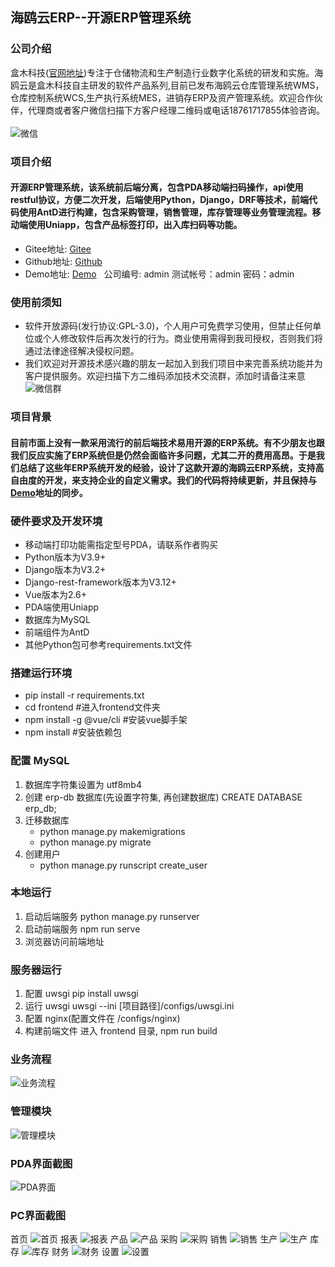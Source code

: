 ## 海鸥云ERP--开源ERP管理系统
### 公司介绍
盒木科技([官网地址](https://www.haioucloud.com/home))专注于仓储物流和生产制造行业数字化系统的研发和实施。海鸥云是盒木科技自主研发的软件产品系列,目前已发布海鸥云仓库管理系统WMS，仓库控制系统WCS,生产执行系统MES，进销存ERP及资产管理系统。欢迎合作伙伴，代理商或者客户微信扫描下方客户经理二维码或电话18761717855体验咨询。<br /><br />
![微信](https://gitee.com/haioucloud/erp/raw/master/img/%E5%BE%AE%E4%BF%A1.png)

### 项目介绍
#### 开源ERP管理系统，该系统前后端分离，包含PDA移动端扫码操作，api使用restful协议，方便二次开发，后端使用Python，Django，DRF等技术，前端代码使用AntD进行构建，包含采购管理，销售管理，库存管理等业务管理流程。移动端使用Uniapp，包含产品标签打印，出入库扫码等功能。
* Gitee地址: [Gitee](https://gitee.com/haioucloud/erp)
* Github地址: [Github](https://github.com/lianzhanshu/oms)
* Demo地址: [Demo](http://114.218.158.78:12222/) &nbsp;&nbsp;公司编号: admin  测试帐号：admin  密码：admin

### 使用前须知
* 软件开放源码(发行协议:GPL-3.0)，个人用户可免费学习使用，但禁止任何单位或个人修改软件后再次发行的行为。商业使用需得到我司授权，否则我们将通过法律途径解决侵权问题。
* 我们欢迎对开源技术感兴趣的朋友一起加入到我们项目中来完善系统功能并为客户提供服务。欢迎扫描下方二维码添加技术交流群，添加时请备注来意
   ![微信群](https://gitee.com/haioucloud/erp/raw/master/img/%E5%BE%AE%E4%BF%A1%E7%BE%A4.png)

### 项目背景
#### 目前市面上没有一款采用流行的前后端技术易用开源的ERP系统。有不少朋友也跟我们反应实施了ERP系统但是仍然会面临许多问题，尤其二开的费用高昂。于是我们总结了这些年ERP系统开发的经验，设计了这款开源的海鸥云ERP系统，支持高自由度的开发，来支持企业的自定义需求。我们的代码将持续更新，并且保持与[Demo](http://114.218.158.78:12222/)地址的同步。

### 硬件要求及开发环境
* 移动端打印功能需指定型号PDA，请联系作者购买
* Python版本为V3.9+
* Django版本为V3.2+
* Django-rest-framework版本为V3.12+
* Vue版本为2.6+
* PDA端使用Uniapp
* 数据库为MySQL
* 前端组件为AntD
* 其他Python包可参考requirements.txt文件

### 搭建运行环境

* pip install -r requirements.txt
* cd frontend  #进入frontend文件夹
* npm install -g @vue/cli  #安装vue脚手架
* npm install  #安装依赖包

### 配置 MySQL

1. 数据库字符集设置为 utf8mb4
2. 创建 erp-db 数据库(先设置字符集, 再创建数据库)
    CREATE DATABASE erp_db;
3. 迁移数据库
    * python manage.py makemigrations
    * python manage.py migrate
4. 创建用户
    * python manage.py runscript create_user

### 本地运行

1. 启动后端服务
    python manage.py runserver
2. 启动前端服务
    npm run serve
3. 浏览器访问前端地址

### 服务器运行

1. 配置 uwsgi
    pip install uwsgi
2. 运行 uwsgi
    uwsgi --ini [项目路径]/configs/uwsgi.ini
3. 配置 nginx(配置文件在 /configs/nginx)
4. 构建前端文件
    进入 frontend 目录, npm run build

### 业务流程
![业务流程](https://gitee.com/haioucloud/erp/raw/master/img/ERP%20Workflow.png)

### 管理模块
![管理模块](https://gitee.com/haioucloud/erp/raw/master/img/ERP%E6%A8%A1%E5%9D%97.png)

### PDA界面截图
![PDA界面](https://gitee.com/haioucloud/erp/raw/master/img/PDA%E7%95%8C%E9%9D%A2.png)

### PC界面截图
首页
![首页](https://gitee.com/haioucloud/erp/raw/master/img/%E9%A6%96%E9%A1%B5.png)
报表
![报表](https://gitee.com/haioucloud/erp/raw/master/img/%E6%8A%A5%E8%A1%A8.png)
产品
![产品](https://gitee.com/haioucloud/erp/raw/master/img/%E4%BA%A7%E5%93%81.png)
采购
![采购](https://gitee.com/haioucloud/erp/raw/master/img/%E9%87%87%E8%B4%AD.png)
销售
![销售](https://gitee.com/haioucloud/erp/raw/master/img/%E9%94%80%E5%94%AE.png)
生产
![生产](https://gitee.com/haioucloud/erp/raw/master/img/%E7%94%9F%E4%BA%A7.png)
库存
![库存](https://gitee.com/haioucloud/erp/raw/master/img/%E5%BA%93%E5%AD%98.png)
财务
![财务](https://gitee.com/haioucloud/erp/raw/master/img/%E8%B4%A2%E5%8A%A1.png)
设置
![设置](https://gitee.com/haioucloud/erp/raw/master/img/%E8%AE%BE%E7%BD%AE.png)